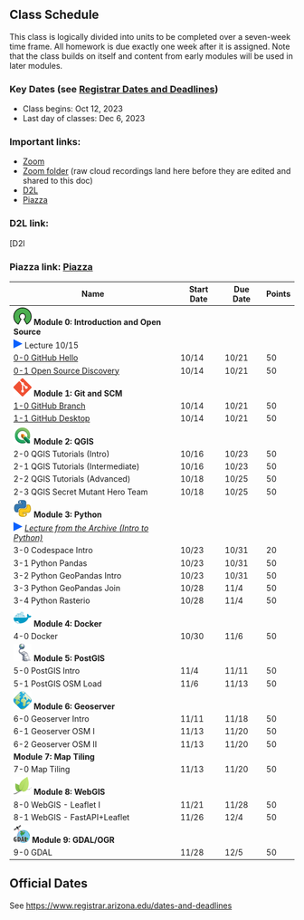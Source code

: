 
## Class Schedule

This class is logically divided into units to be completed over a seven-week time frame. All homework is due exactly one week after it is assigned. Note that the class builds on itself and content from early modules will be used in later modules.

### Key Dates (see [Registrar Dates and Deadlines](https://registrar.arizona.edu/dates-and-deadlines))
- Class begins: Oct 12, 2023
- Last day of classes:  Dec 6, 2023

### Important links:
- [Zoom](https://arizona.zoom.us/j/86790732262)
- [Zoom folder](https://arizona.hosted.panopto.com/Panopto/Pages/Sessions/List.aspx?embedded=1#folderID=%22fb4ca4a3-0984-433c-93d7-b09a010a4c75%22) (raw cloud recordings land here before they are edited and shared to this doc)
- [D2L](https://d2l.arizona.edu/d2l/home/1369966)
- [Piazza](https://piazza.com/class/lf30l5i7eb755w)

### D2L link:
[D2l
### Piazza link: [Piazza](https://piazza.com/class/lf30l5i7eb755w)

|  **Name** | **Start Date** | **Due Date** | **Points** |
| --- | --- | --- | ---  |
|  **![open source](./media/open-source-32.png) Module 0: Introduction and Open Source** |  |  |  |
| ![zoom icon](./media/play-icon.png) Lecture 10/15 | | | |
|  [0-0 GitHub Hello](https://classroom.github.com/a/bIDfU6rH) | 10/14 | 10/21 | 50 |
|  [0-1 Open Source Discovery](https://classroom.github.com/a/5k3Nl3J0) | 10/14 | 10/21 | 50 |
|  **![git](./media/git-32.png) Module 1: Git and SCM** |  |  |  |
|  [1-0 GitHub Branch](https://classroom.github.com/a/LKUbHbjR) | 10/14 | 10/21 | 50 |
|  [1-1 GitHub Desktop](https://classroom.github.com/a/AQI6lR3W) | 10/14 | 10/21 | 50 |
|  **![qgis](./media/qgis-32.png) Module 2: QGIS** |  |  |  |
|  2-0 QGIS Tutorials (Intro) | 10/16 | 10/23 | 50 |
|  2-1 QGIS Tutorials (Intermediate) | 10/16 | 10/23 | 50 |
|  2-2 QGIS Tutorials (Advanced) | 10/18 | 10/25 | 50 |
|  2-3 QGIS Secret Mutant Hero Team | 10/18 | 10/25 | 50 |
|  **![python](./media/python-32.png) Module 3: Python** |  |  |  |
|  ![zoom icon](media/play-icon.png) _[Lecture from the Archive (Intro to Python)](https://arizona.hosted.panopto.com/Panopto/Pages/Viewer.aspx?id=83304fba-424f-430f-87e1-adcc00448e6e)_ |  |  |  |
|  3-0 Codespace Intro | 10/23 | 10/31 | 20 |
|  3-1 Python Pandas | 10/23 | 10/31 | 50 |
|  3-2 Python GeoPandas Intro | 10/23 | 10/31 | 50 |
|  3-3 Python GeoPandas Join | 10/28 | 11/4 | 50 |
|  3-4 Python Rasterio | 10/28 | 11/4 | 50 |
|  **![docker](./media/docker-32.png) Module 4: Docker** |  |  |  |
|  4-0 Docker | 10/30 | 11/6 | 50 |
|  **![postgis](./media/postgis-32.png) Module 5: PostGIS** |  |  |  |
|  5-0 PostGIS Intro | 11/4 | 11/11 | 50 |
|  5-1 PostGIS OSM Load | 11/6 | 11/13 | 50 |
|  **![geoserver](./media/geoserver-32.png) Module 6: Geoserver** |  |  |  |
|  6-0 Geoserver Intro | 11/11 | 11/18 | 50 |
|  6-1 Geoserver OSM I | 11/13 | 11/20 | 50 |
|  6-2 Geoserver OSM II | 11/13 | 11/20 | 50 |
|  **Module 7: Map Tiling** |  |  |  |
|  7-0 Map Tiling | 11/13 | 11/20 | 50 |
|  **![leaflet](./media/leaflet-32.png) Module 8: WebGIS** |  |  |  |
|  8-0 WebGIS - Leaflet I | 11/21 | 11/28 | 50 |
|  8-1 WebGIS - FastAPI+Leaflet | 11/26 | 12/4 | 50 |
|  **![leaflet](./media/gdal-32.png) Module 9: GDAL/OGR** |  |  |  |
|  9-0 GDAL | 11/28 | 12/5 | 50 |

## Official Dates
See https://www.registrar.arizona.edu/dates-and-deadlines

